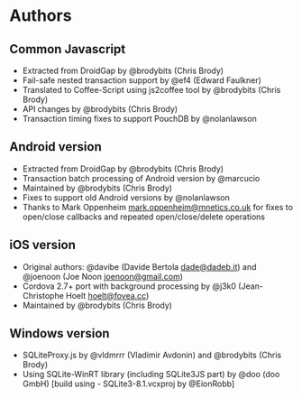 # Authors

## Common Javascript

- Extracted from DroidGap by @brodybits (Chris Brody)
- Fail-safe nested transaction support by @ef4 (Edward Faulkner)
- Translated to Coffee-Script using js2coffee tool by @brodybits (Chris Brody)
- API changes by @brodybits (Chris Brody)
- Transaction timing fixes to support PouchDB by @nolanlawson

## Android version

- Extracted from DroidGap by @brodybits (Chris Brody)
- Transaction batch processing of Android version by @marcucio
- Maintained by @brodybits (Chris Brody)
- Fixes to support old Android versions by @nolanlawson
- Thanks to Mark Oppenheim <mark.oppenheim@mnetics.co.uk> for fixes to open/close callbacks and repeated open/close/delete operations

## iOS version

- Original authors: @davibe (Davide Bertola <dade@dadeb.it>) and @joenoon (Joe Noon <joenoon@gmail.com>)
- Cordova 2.7+ port with background processing by @j3k0 (Jean-Christophe Hoelt <hoelt@fovea.cc>)
- Maintained by @brodybits (Chris Brody)

## Windows version

- SQLiteProxy.js by @vldmrrr (Vladimir Avdonin) and @brodybits (Chris Brody)
- Using SQLite-WinRT library (including SQLite3JS part) by @doo (doo GmbH) [build using - SQLite3-8.1.vcxproj by @EionRobb]
